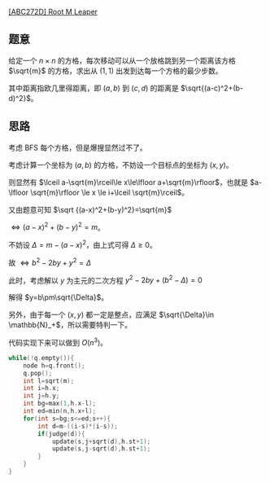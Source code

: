 [\[ABC272D\] Root M Leaper](https://www.luogu.com.cn/problem/AT_abc272_d)

## 题意

给定一个 $n\times n$ 的方格，每次移动可以从一个放格跳到另一个距离该方格 $\sqrt{m}$ 的方格，求出从 $(1,1)$ 出发到达每一个方格的最少步数。

其中距离指欧几里得距离，即 $(a,b)$ 到 $(c,d)$ 的距离是 $\sqrt{(a-c)^2+(b-d)^2}$。

## 思路

考虑 BFS 每个方格，但是爆搜显然过不了。

考虑计算一个坐标为 $(a,b)$ 的方格，不妨设一个目标点的坐标为 $(x,y)$。

则显然有 $\lceil a-\sqrt{m}\rceil\le x\le\lfloor a+\sqrt{m}\rfloor$，也就是 $a-\lfloor \sqrt{m}\rfloor \le x \le i+\lceil \sqrt{m}\rceil$。

又由题意可知 $\sqrt {(a-x)^2+(b-y)^2}=\sqrt{m}$

$\iff (a-x)^2+(b-y)^2=m$。

不妨设 $\Delta =m-(a-x)^2$，由上式可得 $\Delta \ge 0$。

故 $\iff b^2-2by+y^2=\Delta$

此时，考虑解以 $y$ 为主元的二次方程 $y^2-2by+(b^2-\Delta)=0$

解得 $y=b\pm\sqrt{\Delta}$。

另外，由于每一个 $(x,y)$ 都一定是整点，应满足 $\sqrt{\Delta}\in \mathbb{N}_+$，所以需要特判一下。

代码实现下来可以做到 $O(n^3)$。

```cpp
while(!q.empty()){
	node h=q.front();
	q.pop();
	int l=sqrt(m);
	int i=h.x;
	int j=h.y;
	int bg=max(1,h.x-l);
	int ed=min(n,h.x+l);
	for(int s=bg;s<=ed;s++){
		int d=m-((i-s)*(i-s));
		if(judge(d)){
			update(s,j+sqrt(d),h.st+1);
			update(s,j-sqrt(d),h.st+1);
		}
	}
}
```
